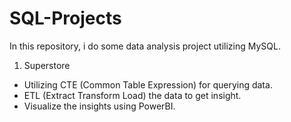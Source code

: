 # SQL-Projects
In this repository, i do some data analysis project utilizing MySQL. 
1. Superstore <br>
- Utilizing CTE (Common Table Expression) for querying data. 
- ETL (Extract Transform Load) the data to get insight.
- Visualize the insights using PowerBI.
